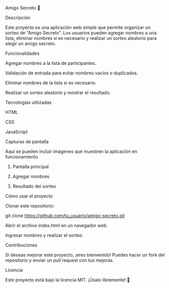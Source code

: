 Amigo Secreto 🎁

Descripción

Este proyecto es una aplicación web simple que permite organizar un sorteo de "Amigo Secreto". Los usuarios pueden agregar nombres a una lista, eliminar nombres si es necesario y realizar un sorteo aleatorio para elegir un amigo secreto.

Funcionalidades

Agregar nombres a la lista de participantes.

Validación de entrada para evitar nombres vacíos o duplicados.

Eliminar nombres de la lista si es necesario.

Realizar un sorteo aleatorio y mostrar el resultado.

Tecnologías utilizadas

HTML

CSS

JavaScript

Capturas de pantalla

Aquí se pueden incluir imágenes que muestren la aplicación en funcionamiento.

1. Pantalla principal



2. Agregar nombres



3. Resultado del sorteo



Cómo usar el proyecto

Clonar este repositorio:

git clone https://github.com/tu_usuario/amigo-secreto.git

Abrir el archivo index.html en un navegador web.

Ingresar nombres y realizar el sorteo.

Contribuciones

Si deseas mejorar este proyecto, ¡eres bienvenido! Puedes hacer un fork del repositorio y enviar un pull request con tus mejoras.

Licencia

Este proyecto está bajo la licencia MIT. ¡Úsalo libremente! 🚀
